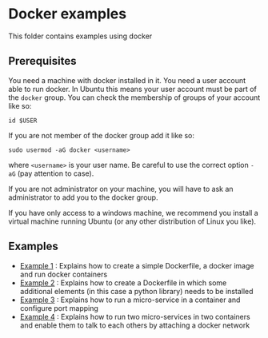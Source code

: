# Docker examples
This folder contains examples using docker

## Prerequisites
You need a machine with docker installed in it. You need a user account able to run docker.
In Ubuntu this means your user account must be part of the `docker` group.
You can check the membership of groups of your account like so:
```
id $USER
```
If you are not member of the docker group add it like so:
```
sudo usermod -aG docker <username>
```
where `<username>` is your user name. Be careful to use the correct option `-aG` (pay attention to case).

If you are not administrator on your machine, you will have to ask an administrator to add you to the docker group.

If you have only access to a windows machine, we recommend you install a virtual machine running Ubuntu (or any other distribution of Linux you like).


## Examples
- [Example 1](ex1) : Explains how to create a simple Dockerfile, a docker image and run docker containers
- [Example 2](ex2) : Explains how to create a Dockerfile in which some additional elements (in this case a python library) needs to be installed
- [Example 3](ex3) : Explains how to run a micro-service in a container and configure port mapping
- [Example 4](ex4) : Explains how to run two micro-services in two containers and enable them to talk to each others by attaching a docker network
